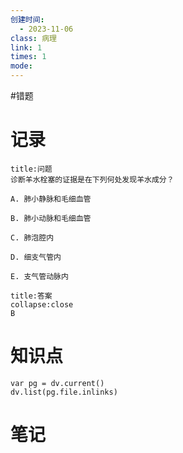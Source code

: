 ```yaml
---
创建时间:
  - 2023-11-06
class: 病理
link: 1
times: 1
mode:
---
```

#错题


记录
==
```ad-question
title:问题
诊断羊水栓塞的证据是在下列何处发现羊水成分？

A. 肺小静脉和毛细血管

B. 肺小动脉和毛细血管

C. 肺泡腔内

D. 细支气管内

E. 支气管动脉内
```

```ad-note
title:答案
collapse:close
B
```

知识点
==
```dataviewjs
var pg = dv.current()
dv.list(pg.file.inlinks)
```

笔记
==